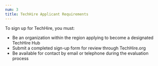 ```yaml
---
num: 3
title: TechHire Applicant Requirements
---
```


To sign up for TechHire, you must:

- Be an organization within the region applying to become a designated TechHire Hub
- Submit a completed sign-up form for review through TechHire.org
- Be available for contact by email or telephone during the evaluation process

<br />